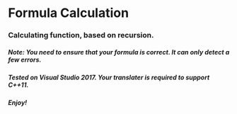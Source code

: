 # Formula Calculation
### Calculating function, based on recursion.
##### Note: You need to ensure that your formula is correct. It can only detect a few errors.
##### Tested on Visual Studio 2017. Your translater is required to support C++11.
##### Enjoy!
